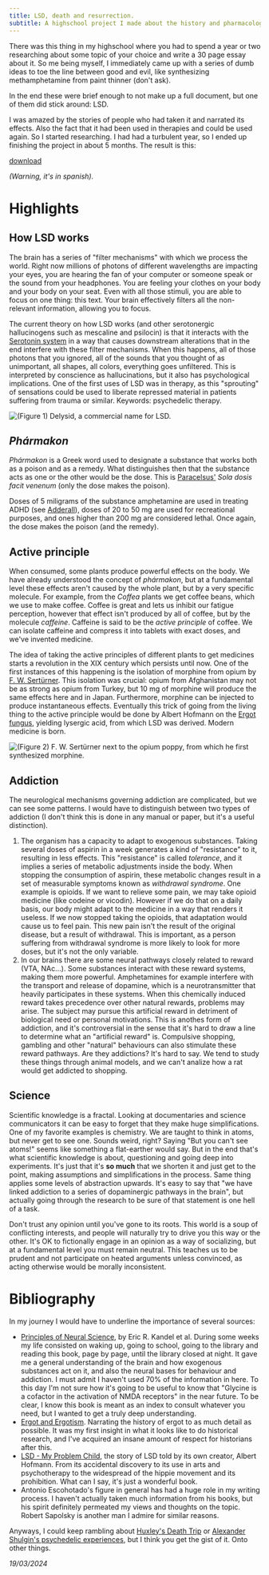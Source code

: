 ```yaml
---
title: LSD, death and resurrection.
subtitle: A highschool project I made about the history and pharmacology of LSD.
---
```


There was this thing in my highschool where you had to spend a year or two researching about some topic of your choice and write a 30 page essay about it. So me being myself, I immediately came up with a series of dumb ideas to toe the line between good and evil, like synthesizing methamphetamine from paint thinner (don't ask).

In the end these were brief enough to not make up a full document, but one of them did stick around: LSD.

I was amazed by the stories of people who had taken it and narrated its effects. Also the fact that it had been used in therapies and could be used again. So I started researching. I had had a turbulent year, so I ended up finishing the project in about 5 months. The result is this:

[download](/lsd/LSD.pdf)

*(Warning, it's in spanish).*

# Highlights

## How LSD works

The brain has a series of "filter mechanisms" with which we process the world. Right now millions of photons of different wavelengths are impacting your eyes, you are hearing the fan of your computer or someone speak or the sound from your headphones. You are feeling your clothes on your body and your body on your seat. Even with all those stimuli, you are able to focus on one thing: this text. Your brain effectively filters all the non-relevant information, allowing you to focus.

The current theory on how LSD works (and other serotonergic hallucinogens such as mescaline and psilocin) is that it interacts with the [Serotonin system](https://www.ncbi.nlm.nih.gov/pmc/articles/PMC5864293/#:~:text=In%20the%20central%20nervous%20system,system%20in%20the%20human%20brain.) in a way that causes downstream alterations that in the end interfere with these filter mechanisms. When this happens, all of those photons that you ignored, all of the sounds that you thought of as unimportant, all shapes, all colors, everything goes unfiltered. This is interpreted by conscience as hallucinations, but it also has psychological implications. One of the first uses of LSD was in therapy, as this "sprouting" of sensations could be used to liberate repressed material in patients suffering from trauma or similar. Keywords: psychedelic therapy.

![(Figure 1) Delysid, a commercial name for LSD.](/static/articles_media/lsd/delysid.jpg)

## *Phármakon*

*Phármakon* is a Greek word used to designate a substance that works both as a poison and as a remedy. What distinguishes then that the substance acts as one or the other would be the dose. This is [Paracelsus'](https://en.wikipedia.org/wiki/Paracelsus) *Sola dosis facit venenum* (only the dose makes the poison).

Doses of 5 miligrams of the substance amphetamine are used in treating ADHD (see [Adderall](https://en.wikipedia.org/wiki/Adderall)), doses of 20 to 50 mg are used for recreational purposes, and ones higher than 200 mg are considered lethal. Once again, the dose makes the poison (and the remedy).

## Active principle

When consumed, some plants produce powerful effects on the body. We have already understood the concept of *phármakon*, but at a fundamental level these effects aren't caused by the whole plant, but by a very specific molecule. For example, from the *Coffea* plants we get coffee beans, which we use to make coffee. Coffee is great and lets us inhibit our fatigue perception, however that effect isn't produced by all of coffee, but by the molecule *caffeine*. Caffeine is said to be the *active principle* of coffee. We can isolate caffeine and compress it into tablets with exact doses, and we've invented medicine.

The idea of taking the active principles of different plants to get medicines starts a revolution in the XIX century which persists until now. One of the first instances of this happening is the isolation of morphine from opium by [F. W. Sertürner](https://en.wikipedia.org/wiki/Friedrich_Sert%C3%BCrner). This isolation was crucial: opium from Afghanistan may not be as strong as opium from Turkey, but 10 mg of morphine will produce the same effects here and in Japan. Furthermore, morphine can be injected to produce instantaneous effects. Eventually this trick of going from the living thing to the active principle would be done by Albert Hofmann on the [Ergot fungus](https://en.wikipedia.org/wiki/Ergot), yielding lysergic acid, from which LSD was derived. Modern medicine is born.

![(Figure 2) F. W. Sertürner next to the opium poppy, from which he first synthesized morphine.](/static/articles_media/lsd/serturner.png)

## Addiction

The neurological mechanisms governing addiction are complicated, but we can see some patterns. I would have to distinguish between two types of addiction (I don't think this is done in any manual or paper, but it's a useful distinction).

1. The organism has a capacity to adapt to exogenous substances. Taking several doses of aspirin in a week generates a kind of "resistance" to it, resulting in less effects. This "resistance" is called *tolerance*, and it implies a series of metabolic adjustments inside the body. When stopping the consumption of aspirin, these metabolic changes result in a set of measurable symptoms known as *withdrawal syndrome*. One example is opioids. If we want to relieve some pain, we may take opioid medicine (like codeine or vicodin). However if we do that on a daily basis, our body might adapt to the medicine in a way that renders it useless. If we now stopped taking the opioids, that adaptation would cause us to feel pain. This new pain isn't the result of the original disease, but a result of withdrawal. This is important, as a person suffering from withdrawal syndrome is more likely to look for more doses, but it's not the only variable.
2. In our brains there are some neural pathways closely related to reward (VTA, NAc...). Some substances interact with these reward systems, making them more powerful. Amphetamines for example interfere with the transport and release of dopamine, which is a neurotransmitter that heavily participates in these systems. When this chemically induced reward takes precedence over other natural rewards, problems may arise. The subject may pursue this artificial reward in detriment of biological need or personal motivations. This is anothes form of addiction, and it's controversial in the sense that it's hard to draw a line to determine what an "artificial reward" is. Compulsive shopping, gambling and other "natural" behaviours can also stimulate these reward pathways. Are they addictions? It's hard to say. We tend to study these things through animal models, and we can't analize how a rat would get addicted to shopping.

## Science

Scientific knowledge is a fractal. Looking at documentaries and science communicators it can be easy to forget that they make huge simplifications. One of my favorite examples is chemistry. We are taught to think in atoms, but never get to see one. Sounds weird, right? Saying "But you can't see atoms!" seems like something a flat-earther would say. But in the end that's what scientific knowledge is about, questioning and going deep into experiments. It's just that it's **so much** that we shorten it and just get to the point, making assumptions and simplifications in the process. Same thing applies some levels of abstraction upwards. It's easy to say that "we have linked addiction to a series of dopaminergic pathways in the brain", but actually going through the research to be sure of that statement is one hell of a task.

Don't trust any opinion until you've gone to its roots. This world is a soup of conflicting interests, and people will naturally try to drive you this way or the other. It's OK to fictionally engage in an opinion as a way of socializing, but at a fundamental level you must remain neutral. This teaches us to be prudent and not participate on heated arguments unless convinced, as acting otherwise would be morally inconsistent.

# Bibliography

In my journey I would have to underline the importance of several sources:

- [Principles of Neural Science](https://web.stanford.edu/~shenoy/GroupPublications/PNS-6thEdition-FullBook.pdf), by Eric R. Kandel et al. During some weeks my life consisted on waking up, going to school, going to the library and reading this book, page by page, until the library closed at night. It gave me a general understanding of the brain and how exogenous substances act on it, and also the neural bases for behaviour and addiction. I must admit I haven't used 70% of the information in here. To this day I'm not sure how it's going to be useful to know that "Glycine is a cofactor in the activation of NMDA receptors" in the near future. To be clear, I know this book is meant as an index to consult whatever you need, but I wanted to get a truly deep understanding.
- [Ergot and Ergotism](https://wellcomecollection.org/works/kwksaq4n/items?canvas=2). Narrating the history of ergot to as much detail as possible. It was my first insight in what it looks like to do historical research, and I've acquired an insane amount of respect for historians after this.
- [LSD - My Problem Child](https://maps.org/images/pdf/books/lsdmyproblemchild.pdf), the story of LSD told by its own creator, Albert Hofmann. From its accidental discovery to its use in arts and psychotherapy to the widespread of the hippie movement and its prohibition. What can I say, it's just a wonderful book.
- Antonio Escohotado's figure in general has had a huge role in my writing process. I haven't actually taken much information from his books, but his spirit definitely permeated my views and thoughts on the topic. Robert Sapolsky is another man I admire for similar reasons.

Anyways, I could keep rambling about [Huxley's Death Trip](https://www.youtube.com/watch?v=5BzvC2t_LeI) or [Alexander Shulgin's psychedelic experiences](https://en.wikipedia.org/wiki/PiHKAL), but I think you get the gist of it. Onto other things.

*19/03/2024*
